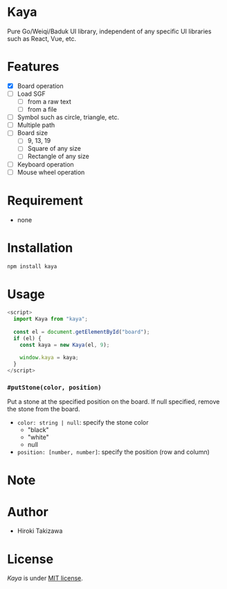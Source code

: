 Kaya
==

Pure Go/Weiqi/Baduk UI library, independent of any specific UI libraries such as React, Vue, etc.


# Features
 
- [x] Board operation
- [ ] Load SGF
  - [ ] from a raw text
  - [ ] from a file
- [ ] Symbol such as circle, triangle, etc.
- [ ] Multiple path
- [ ] Board size
  - [ ] 9, 13, 19
  - [ ] Square of any size
  - [ ] Rectangle of any size
- [ ] Keyboard operation
- [ ] Mouse wheel operation

# Requirement

* none

# Installation

```bash
npm install kaya
```

# Usage

```javascript
<script>
  import Kaya from "kaya";
  
  const el = document.getElementById("board");
  if (el) {
    const kaya = new Kaya(el, 9);
    
    window.kaya = kaya;
  } 
</script>
```

### `#putStone(color, position)`

Put a stone at the specified position on the board.
If null specified, remove the stone from the board.

- `color: string | null`: specify the stone color
  - "black"
  - "white"
  - null
- `position: [number, number]`: specify the position (row and column)

# Note

# Author

* Hiroki Takizawa

# License

*Kaya* is under [MIT license](https://en.wikipedia.org/wiki/MIT_License).
